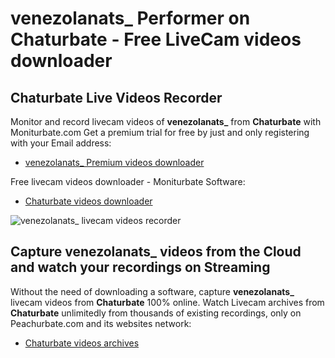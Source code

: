 # venezolanats_ Performer on Chaturbate - Free LiveCam videos downloader

## Chaturbate Live Videos Recorder

Monitor and record livecam videos of **venezolanats_** from **Chaturbate** with Moniturbate.com
Get a premium trial for free by just and only registering with your Email address:
* [venezolanats_ Premium videos downloader](https://moniturbate.com/request-demo-licence-key.html)

Free livecam videos downloader - Moniturbate Software:
* [Chaturbate videos downloader](https://moniturbate.com/moniturbate-download-software.html)

![venezolanats_ livecam videos recorder](https://peachurnet.com/templates/moniturbate-software.png)


## Capture venezolanats_ videos from the Cloud and watch your recordings on Streaming

Without the need of downloading a software, capture **venezolanats_** livecam videos from **Chaturbate** 100% online.
Watch Livecam archives from **Chaturbate** unlimitedly from thousands of existing recordings, only on Peachurbate.com and its websites network:
* [Chaturbate videos archives](https://peachurnet.com/)